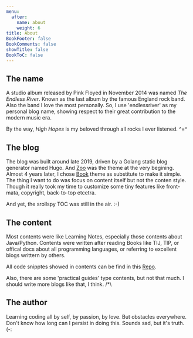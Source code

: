 ```yaml
---
menu:
  after:
    name: about
    weight: 6
title: About
BookFooter: false
BookComments: false
showTitle: false
BookToC: false
---
```


##  The name

A studio album released by Pink Floyed in November 2014 was named *The Endless River*. Known as the last album by the famous England rock band. Also the band I love the most personally. So, I use 'endlessriver' as my personal blog name, showing respect to their great contribution to the modern music era.

By the way, *High Hopes* is my beloved through all rocks I ever listened. ^=^

## The blog

The blog was built around late 2019, driven by a Golang static blog generator named Hugo. And [Zoo](https://github.com/zzossig/hugo-theme-zzo) was the theme at the very begining. Almost 4 years later, I chose [Book](https://github.com/alex-shpak/hugo-book) theme as substitute to make it simple. The thing I want to do was focus on content itself but not the conten style. Though it really took my time to customize some tiny features like front-mata, copyright, back-to-top etcetra.

And yet, the srollspy TOC was still in the air. :-)

## The content

Most contents were like Learning Notes, especially those contents about Java/Python. Contents were written after reading Books like TIJ, TIP, or offical docs about all programming languages, or referring to excellent blogs writtern by others.

All code snipptes showed in contents can be find in this [Repo](https://github.com/wangy325/java-review).

Also, there are some 'practical guides' type contents, but not that much. I should write more blogs like that, I think. /*\

## The author

Learning coding all by self, by passion, by love. But obstacles everywhere. Don't know how long can I persist in doing this.  Sounds sad, but it's truth. (-:

